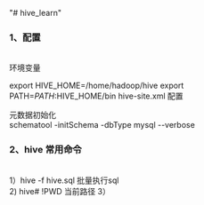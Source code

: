"# hive_learn" 

<h3>1、配置 </h3><br>
环境变量

export HIVE_HOME=/home/hadoop/hive
export PATH=$PATH:$HIVE_HOME/bin
hive-site.xml 配置<br>
<!--
<property>
<name>javax.jdo.option.ConnectionURL</name>
<value>jdbc:mysql://weekend07:3306/hive?createDatabaseIfNotExist=true</value>
</property>
<property>
<name>javax.jdo.option.ConnectionDriverName</name>
<value>com.mysql.jdbc.Driver</value>
</property>
<property>
<name>javax.jdo.option.ConnectionUserName</name>
<value>root</value>
</property>
<property>
<name>javax.jdo.option.ConnectionPassword</name>
<value>123</value>
</property>
-->
元数据初始化<br>
schematool -initSchema -dbType mysql --verbose



<h3>2、hive 常用命令</h3><br>
1）hive  -f  hive.sql 批量执行sql<br>
2) hive# !PWD   当前路径
3）
